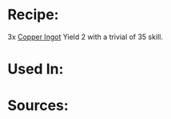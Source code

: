 <!-- TITLE: Silver Bits -->
<!-- SUBTITLE: Small chunks of silver.-->

# Recipe:
3x [Copper Ingot](copper-ingot) Yield 2 with a trivial of 35 skill.
# Used In:

# Sources:
